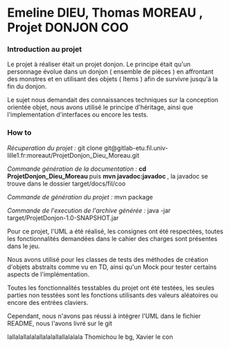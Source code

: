<h1> Emeline DIEU, Thomas MOREAU , Projet DONJON COO </h1>

<h3> Introduction au projet </h3>
<p> Le projet à réaliser était un projet donjon. Le principe était qu'un personnage évolue dans un donjon ( ensemble de pièces ) en affrontant des monstres et en utilisant des objets ( Items ) afin de survivre jusqu'à la fin du donjon.</p>

<p> Le sujet nous demandait des connaissances techniques sur la conception orientée objet, nous avons utilisé le principe d'héritage, ainsi que l'implementation d'interfaces ou encore les tests.</p>

<h3> How to </h3>
<p><em>Récuperation du projet : </em> git clone git@gitlab-etu.fil.univ-lille1.fr:moreaut/ProjetDonjon_Dieu_Moreau.git</p>

<p><em>Commande génération de la documentation : </em> <strong> cd ProjetDonjon_Dieu_Moreau </strong> puis <strong> mvn javadoc:javadoc </strong> , la javadoc se trouve dans le dossier target/docs/fil/coo </p>

<p><em>Commande de génération du projet : </em>  mvn package </p>

<p> <em>Commande de l'execution de l'archive générée : </em> java -jar target/ProjetDonjon-1.0-SNAPSHOT.jar

<p> Pour ce projet,  l'UML a été réalisé, les consignes ont été respectées, toutes les fonctionnalités demandées dans le cahier des charges sont présentes dans le jeu. </p>

<p> Nous avons utilisé pour les classes de tests des méthodes de création d'objets abstraits comme vu en TD, ainsi qu'un Mock pour tester certains aspects de l'implémentation.</p>
<p>Toutes les fonctionnalités tesstables du projet ont été testées, les seules parties non tesstées sont les fonctions utilisants des valeurs aléatoires ou encore des entrées claviers. </p>

<p> Cependant, nous n'avons pas réussi à intégrer l'UML dans le fichier README, nous l'avons livré sur le git </p>

lallalallalalallalalallallalalala
Thomichou le bg, Xavier le con

